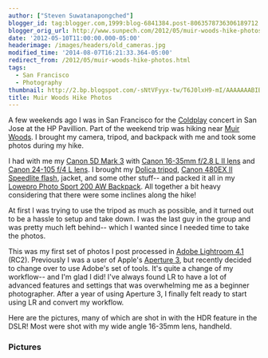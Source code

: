 ```yaml
---
author: ["Steven Suwatanapongched"]
blogger_id: tag:blogger.com,1999:blog-6841384.post-8063578736306189712
blogger_orig_url: http://www.sunpech.com/2012/05/muir-woods-hike-photos.html
date: '2012-05-10T11:00:00.000-05:00'
headerimage: /images/headers/old_cameras.jpg
modified_time: '2014-08-07T16:21:33.364-05:00'
redirect_from: /2012/05/muir-woods-hike-photos.html
tags:
  - San Francisco
  - Photography
thumbnail: http://2.bp.blogspot.com/-sNtVFyyx-tw/T6J0lxH9-mI/AAAAAAABIBY/kgRy6Jq2zvs/s600/20120429-13-47-33.jpg
title: Muir Woods Hike Photos
---
```



A few weekends ago I was in San Francisco for the <a href="http://www.coldplay.com/">Coldplay</a> concert in San Jose at the HP Pavillion. Part of the weekend trip was hiking near <a href="http://www.nps.gov/muwo/index.htm">Muir Woods</a>. I brought my camera, tripod, and backpack with me and took some photos during my hike.

I had with me my <a href="http://www.amazon.com/gp/product/B007FGYZFI/ref=as_li_ss_tl?ie=UTF8&amp;tag=sunpech-20&amp;linkCode=as2&amp;camp=1789&amp;creative=390957&amp;creativeASIN=B007FGYZFI">Canon 5D Mark 3</a> with <a href="http://www.amazon.com/gp/product/B000NP46K2/ref=as_li_ss_tl?ie=UTF8&amp;tag=sunpech-20&amp;linkCode=as2&amp;camp=1789&amp;creative=390957&amp;creativeASIN=B000NP46K2">Canon 16-35mm f/2.8 L II lens</a>&nbsp;and <a href="http://www.amazon.com/gp/product/B00513JCA0/ref=as_li_ss_tl?ie=UTF8&amp;tag=sunpech-20&amp;linkCode=as2&amp;camp=1789&amp;creative=390957&amp;creativeASIN=B00513JCA0">Canon 24-105 f/4 L lens</a>. I brought my <a href="http://www.amazon.com/gp/product/B001D60LG8/ref=as_li_ss_tl?ie=UTF8&amp;tag=sunpech-20&amp;linkCode=as2&amp;camp=1789&amp;creative=390957&amp;creativeASIN=B001D60LG8">Dolica tripod</a>,&nbsp;<a href="http://www.amazon.com/gp/product/B001CCAISE/ref=as_li_ss_tl?ie=UTF8&amp;tag=sunpech-20&amp;linkCode=as2&amp;camp=1789&amp;creative=390957&amp;creativeASIN=B001CCAISE">Canon 480EX II Speedlite flash</a>, jacket, and some other stuff-- and&nbsp;packed it all in my <a href="http://www.amazon.com/gp/product/B007POB3DC/ref=as_li_ss_tl?ie=UTF8&amp;tag=sunpech-20&amp;linkCode=as2&amp;camp=1789&amp;creative=390957&amp;creativeASIN=B007POB3DC">Lowepro Photo Sport 200 AW Backpack</a>. All together a bit heavy considering that there were some inclines along the hike!

At first I was trying to use the tripod as much as possible, and it turned out to be a hassle to setup and take down. I was the last guy in the group and was pretty much left behind-- which I wanted since I needed time to take the photos.

This was my first set of photos I post processed in <a href="http://www.amazon.com/gp/product/B007BG9VLK/ref=as_li_ss_tl?ie=UTF8&amp;tag=sunpech-20&amp;linkCode=as2&amp;camp=1789&amp;creative=390957&amp;creativeASIN=B007BG9VLK">Adobe Lightroom 4.1</a> (RC2). Previously I was a user of Apple's <a href="http://www.apple.com/aperture/">Aperture 3</a>, but recently decided to change over to use Adobe's set of tools. It's quite a change of my workflow-- and I'm glad I did! I've always found LR to have a lot of advanced features and settings that was overwhelming me as a beginner photographer. After a year of using Aperture 3, I finally felt ready to start using LR and convert my workflow.

Here are the pictures, many of which are shot in with the HDR feature in the DSLR! Most were shot with my wide angle 16-35mm lens, handheld.

### Pictures

<a href="http://2.bp.blogspot.com/-sNtVFyyx-tw/T6J0lxH9-mI/AAAAAAABIBY/kgRy6Jq2zvs/s600/20120429-13-47-33.jpg" alt="" ><img   border="0"  src="http://2.bp.blogspot.com/-sNtVFyyx-tw/T6J0lxH9-mI/AAAAAAABIBY/kgRy6Jq2zvs/s400/20120429-13-47-33.jpg" alt=""  /></a>

<a href="http://1.bp.blogspot.com/-SeY2yhN_70Y/T6J2NHzQN7I/AAAAAAABILE/mX5WvRJUi8w/s600/20120429-15-32-23.jpg" alt="" ><img   border="0"  src="http://1.bp.blogspot.com/-SeY2yhN_70Y/T6J2NHzQN7I/AAAAAAABILE/mX5WvRJUi8w/s400/20120429-15-32-23.jpg" alt=""  /></a>

<a href="http://3.bp.blogspot.com/-r1YYCW3unr0/T6J2PFxFRHI/AAAAAAABILM/BRzCqlROfZU/s600/20120429-15-33-32.jpg" alt="" ><img   border="0"  src="http://3.bp.blogspot.com/-r1YYCW3unr0/T6J2PFxFRHI/AAAAAAABILM/BRzCqlROfZU/s400/20120429-15-33-32.jpg" alt=""  /></a>

<a href="http://1.bp.blogspot.com/-JiYMyptyh-E/T6KfLBCW_0I/AAAAAAABIVo/am6Ddn8PpGc/s600/2012-04-29-162_3_4.jpg" alt="" ><img   border="0"  src="http://1.bp.blogspot.com/-JiYMyptyh-E/T6KfLBCW_0I/AAAAAAABIVo/am6Ddn8PpGc/s400/2012-04-29-162_3_4.jpg" alt=""  /></a>

<a href="http://3.bp.blogspot.com/-EAmer3GpYmE/T6J22mDWuzI/AAAAAAABINY/lfIIkmVj-ag/s600/20120429-15-45-07.jpg" alt="" ><img   border="0"  src="http://3.bp.blogspot.com/-EAmer3GpYmE/T6J22mDWuzI/AAAAAAABINY/lfIIkmVj-ag/s400/20120429-15-45-07.jpg" alt=""  /></a>

<a href="http://3.bp.blogspot.com/-jgrmMpCZtd4/T6J3d1moyRI/AAAAAAABIQQ/zpzjnnCDvQM/s600/20120429-16-01-25.jpg" alt="" ><img   border="0"  src="http://3.bp.blogspot.com/-jgrmMpCZtd4/T6J3d1moyRI/AAAAAAABIQQ/zpzjnnCDvQM/s400/20120429-16-01-25.jpg" alt=""  /></a>

<a href="http://4.bp.blogspot.com/-6fZh9jEvzb8/T6J4PqaWTAI/AAAAAAABITo/3mU8WpyWvcE/s600/20120429-16-34-08.jpg" alt="" ><img   border="0"  src="http://4.bp.blogspot.com/-6fZh9jEvzb8/T6J4PqaWTAI/AAAAAAABITo/3mU8WpyWvcE/s400/20120429-16-34-08.jpg" alt=""  /></a>

<a href="http://2.bp.blogspot.com/-d03Uc4AKSPQ/T6J4Rz8D1VI/AAAAAAABITw/TH1HeUsHJVs/s600/20120429-16-34-10.jpg" alt="" ><img   border="0"  src="http://2.bp.blogspot.com/-d03Uc4AKSPQ/T6J4Rz8D1VI/AAAAAAABITw/TH1HeUsHJVs/s400/20120429-16-34-10.jpg" alt=""  /></a>